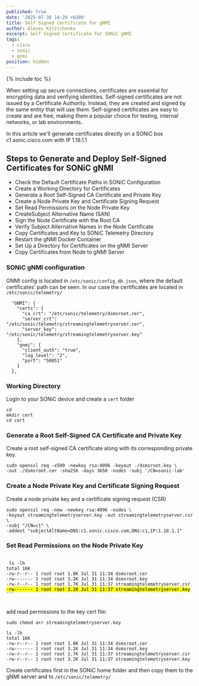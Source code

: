 ```yaml
---
published: true
date: '2025-07-30 14:26 +0200'
title: Self Signed Certificate for gNMI
author: Alexei Kiritchenko
excerpt: Self Signed Certificate for SONiC gNMI
tags:
  - cisco
  - sonic
  - gnmi
position: hidden
---
```


{% include toc %}

When setting up secure connections, certificates are essential for encrypting data and verifying identities. Self-signed certificates are not issued by a Certificate Authority. Instead, they are created and signed by the same entity that will use them. Self-signed certificates are easy to create and are free, making them a popular choice for testing, internal networks, or lab environments.

In this article we'll generate certificates directly on a SONiC box c1.sonic.cisco.com with IP 1.18.1.1

## Steps to Generate and Deploy Self-Signed Certificates for SONiC gNMI

- Check the Default Certificate Paths in SONiC Configuration
- Create a Working Directory for Certificates
- Generate a Root Self-Signed CA Certificate and Private Key
- Create a Node Private Key and Certificate Signing Request
- Set Read Permissions on the Node Private Key
- CreateSubject Alternative Name (SAN)
- Sign the Node Certificate with the Root CA
- Verify Subject Alternative Names in the Node Certificate
- Copy Certificates and Key to SONiC Telemetry Directory
- Restart the gNMI Docker Container
- Set Up a Directory for Certificates on the gNMI Server
- Copy Certificates from Node to gNMI Server



### SONiC gNMI configuration


GNMI config is located in `/etc/sonic/config_db.json`, where the default certificates' path can be seen. In our case the certificates are located in `/etc/sonic/telemetry/`


```
  "GNMI": {
    "certs": {
      "ca_crt": "/etc/sonic/telemetry/dsmsroot.cer",
      "server_crt": "/etc/sonic/telemetry/streamingtelemetryserver.cer",
      "server_key": "/etc/sonic/telemetry/streamingtelemetryserver.key"
    },
    "gnmi": {
      "client_auth": "true",
      "log_level": "2",
      "port": "50051"
    }
  },
```

### Working Directory

Login to your SONiC device and create a `cert` folder

```
cd
mkdir cert
cd cert
```

### Generate a Root Self-Signed CA Certificate and Private Key


Create a root self-signed CA certificate along with its corresponding private key.

```
sudo openssl req -x509 -newkey rsa:4096 -keyout ./dsmsroot.key \
-out ./dsmsroot.cer -sha256 -days 3650 -nodes -subj '/CN=sonic-lab'
```

### Create a Node Private Key and Certificate Signing Request

Create a node private key and a certificate signing request (CSR)

```
sudo openssl req -new -newkey rsa:4096 -nodes \
-keyout streamingtelemetryserver.key -out streamingtelemetryserver.csr \
-subj "/CN=c1" \
-addext "subjectAltName=DNS:c1.sonic.cisco.com,DNS:c1,IP:1.18.1.1"
```


### Set Read Permissions on the Node Private Key

<pre>
<code>
 ls -lh
total 16K
-rw-r--r-- 1 root root 1.8K Jul 31 11:34 dsmsroot.cer
-rw------- 1 root root 3.2K Jul 31 11:34 dsmsroot.key
-rw-r--r-- 1 root root 1.7K Jul 31 11:37 streamingtelemetryserver.csr
<mark>-rw------- 1 root root 3.2K Jul 31 11:37 streamingtelemetryserver.key</mark>
```
</code>
</pre>

add read permissions to the key cert file:

```
sudo chmod a+r streamingtelemetryserver.key
```

```
ls -lh
total 16K
-rw-r--r-- 1 root root 1.8K Jul 31 11:34 dsmsroot.cer
-rw------- 1 root root 3.2K Jul 31 11:34 dsmsroot.key
-rw-r--r-- 1 root root 1.7K Jul 31 11:37 streamingtelemetryserver.csr
-rw-r--r-- 1 root root 3.2K Jul 31 11:37 streamingtelemetryserver.key
```




Create certificates first in the SONiC home folder and then copy them to the gNMI server and to `/etc/sonic/telemetry/`




